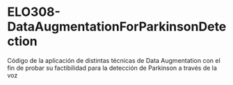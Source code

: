 # ELO308-DataAugmentationForParkinsonDetection
Código de la aplicación de distintas técnicas de Data Augmentation con el fin de probar su factibilidad para la detección de Parkinson a través de la voz
